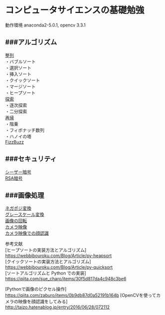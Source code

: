 # コンピュータサイエンスの基礎勉強  

動作環境 anaconda2-5.0.1, opencv 3.3.1   

###アルゴリズム
---  
[整列](https://github.com/tatsuya-nagashima/cs/blob/master/algorithm/sort.py)  
・バブルソート  
・選択ソート  
・挿入ソート  
・クイックソート  
・マージソート  
・ヒープソート  
[探索](https://github.com/tatsuya-nagashima/cs/blob/master/algorithm/search.py)  
・逐次探索  
・二分探索  
[再帰](https://github.com/tatsuya-nagashima/cs/blob/master/algorithm/recursion.py)   
・階乗  
・フィボナッチ数列  
・ハノイの塔   
[FizzBuzz](https://github.com/tatsuya-nagashima/cs/blob/master/algorithm/fizzbuzz.py)

###セキュリティ
---  
[シーザー暗号](https://github.com/tatsuya-nagashima/cs/blob/master/security/caesar.py)  
[RSA暗号](https://github.com/tatsuya-nagashima/cs/blob/master/security/rsa.py)  

###画像処理
---  
[ネガポジ変換](https://github.com/tatsuya-nagashima/cs/blob/master/image_prodessing/nega-posi.py)  
[グレースケール変換](https://github.com/tatsuya-nagashima/cs/blob/master/image_prodessing/glayscale.py)  
[画像の回転](https://github.com/tatsuya-nagashima/cs/blob/master/image_prodessing/rot_img.py)  
[カメラ映像](https://github.com/tatsuya-nagashima/cs/blob/master/image_prodessing/simpleCapture.py)  
[カメラ映像での顔認識](https://github.com/tatsuya-nagashima/cs/blob/master/image_prodessing/faceCapture.py) 

参考文献  
[ヒープソートの実装方法とアルゴリズム]  https://webbibouroku.com/Blog/Article/py-heapsort  
[クイックソートの実装方法とアルゴリズム] https://webbibouroku.com/Blog/Article/py-quicksort  
[ソートアルゴリズムと Python での実装] https://qiita.com/sue_charo/items/30f5d817da4c948c3be6  

[Pythonで画像のピクセル操作] https://qiita.com/zaburo/items/0b9db87d0a52191b164b 
[OpenCVを使ってカメラの映像を顔認識をしてみる] http://taizo.hatenablog.jp/entry/2016/06/28/072112  
 